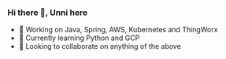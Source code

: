 ### Hi there 👋, Unni here

- 🔭 Working on Java, Spring, AWS, Kubernetes and ThingWorx
- 🌱 Currently learning Python and GCP
- 👯 Looking to collaborate on anything of the above


